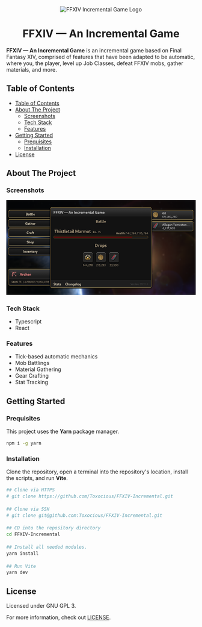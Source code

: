 <div align="center">
  <img src="./src/assets/favicon/favicon.ico" title="FFXIV Incremental Game Logo" alt="FFXIV Incremental Game Logo" />
  <h1 align="center">FFXIV &mdash; An Incremental Game</h1>
</div>

**FFXIV &mdash; An Incremental Game** is an incremental game based on Final Fantasy XIV, comprised of features that have been adapted to be automatic, where you, the player, level up Job Classes, defeat FFXIV mobs, gather materials, and more.



## Table of Contents
- [Table of Contents](#table-of-contents)
- [About The Project](#about-the-project)
  - [Screenshots](#screenshots)
  - [Tech Stack](#tech-stack)
  - [Features](#features)
- [Getting Started](#getting-started)
  - [Prequisites](#prequisites)
  - [Installation](#installation)
- [License](#license)



## About The Project
### Screenshots
<div align="center">
  <img src="./src/assets/images/screenshots/user-interface.png" title="Picture of the game user-interface" alt="Picture of the game user-interface" />
</div>

### Tech Stack
- Typescript
- React

### Features
- Tick-based automatic mechanics
- Mob Battlings
- Material Gathering
- Gear Crafting
- Stat Tracking



## Getting Started
### Prequisites
This project uses the **Yarn** package manager.

```bash
npm i -g yarn
```

### Installation
Clone the repository, open a terminal into the repository's location, install the scripts, and run **Vite**.

```bash
## Clone via HTTPS
# git clone https://github.com/Toxocious/FFXIV-Incremental.git

## Clone via SSH
# git clone git@github.com:Toxocious/FFXIV-Incremental.git

## CD into the repository directory
cd FFXIV-Incremental

## Install all needed modules.
yarn install

## Run Vite
yarn dev
```



## License
Licensed under GNU GPL 3.

For more information, check out [LICENSE](LICENSE).

